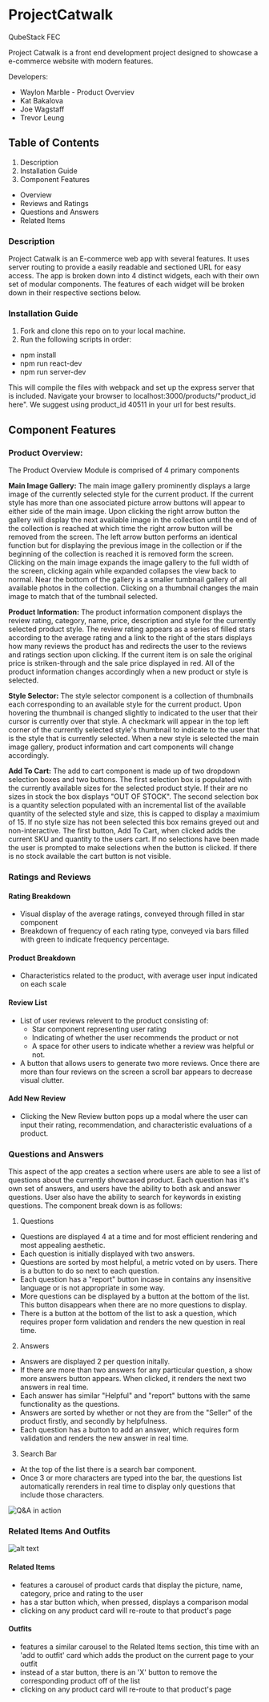 # ProjectCatwalk
QubeStack
FEC

Project Catwalk is a front end development project designed to showcase a e-commerce website
with modern features.

Developers:
- Waylon Marble - Product Overviev
- Kat Bakalova
- Joe Wagstaff
- Trevor Leung

## Table of Contents
1. Description
2. Installation Guide
3. Component Features
  - Overview
  - Reviews and Ratings
  - Questions and Answers
  - Related Items

### Description

Project Catwalk is an E-commerce web app with several features. It uses server routing to provide
a easily readable and sectioned URL for easy access. The app is broken down into 4 distinct widgets,
each with their own set of modular components. The features of each widget will be broken down in
their respective sections below.

### Installation Guide

1. Fork and clone this repo on to your local machine.
2. Run the following scripts in order:
  - npm install
  - npm run react-dev
  - npm run server-dev

This will compile the files with webpack and set up the express server that is included. Navigate your
browser to localhost:3000/products/"product_id here". We suggest using product_id 40511 in your url for
best results.

## Component Features


### Product Overview:

The Product Overview Module is comprised of 4 primary components

**Main Image Gallery:** The main image gallery prominently displays a large image of the currently selected style for the current product. If the current style has more than one associated picture arrow buttons will appear to either side of the main image. Upon clicking the right arrow button the gallery will display the next available image in the collection until the end of the collection is reached at which time the right arrow button will be removed from the screen. The left arrow button performs an identical function but for displaying the previous image in the collection or if the beginning of the collection is reached it is removed form the screen. Clicking on the main image expands the image gallery to the full width of the screen, clicking again while expanded collapses the view back to normal. Near the bottom of the gallery is a smaller tumbnail gallery of all available photos in the collection. Clicking on a thumbnail changes the main image to match that of the tumbnail selected.

**Product Information:** The product information component displays the review rating, category, name, price, description and style for the currently selected product style. The review rating appears as a series of filled stars according to the average rating and a link to the right of the stars displays how many reviews the product has and redirects the user to the reviews and ratings section upon clicking. If the current item is on sale the original price is striken-through and the sale price displayed in red. All of the product information changes accordingly when a new product or style is selected.

**Style Selector:** The style selector component is a collection of thumbnails each corresponding to an available style for the current product. Upon hovering the thumbnail is changed slightly to indicated to the user that their cursor is currently over that style. A checkmark will appear in the top left corner of the currently selected style's thumbnail to indicate to the user that is the style that is currently selected. When a new style is selected the main image gallery, product information and cart components will change accordingly.

**Add To Cart:** The add to cart component is made up of two dropdown selection boxes and two buttons. The first selection box is populated with the currently available sizes for the selected product style. If their are no sizes in stock the box displays "OUT OF STOCK". The second selection box is a quantity selection populated with an incremental list of the available quantity of the selected style and size, this is capped to display a maximium of 15. If no style size has not been selected this box remains greyed out and non-interactive. The first button, Add To Cart, when clicked adds the current SKU and quantity to the users cart. If no selections have been made the user is prompted to make selections when the button is clicked. If there is no stock available the cart button is not visible.

### Ratings and Reviews
#### Rating Breakdown
- Visual display of the average ratings, conveyed through filled in star component
- Breakdown of frequency of each rating type, conveyed via bars filled with green to indicate frequency percentage.
#### Product Breakdown
- Characteristics related to the product, with average user input indicated on each scale
#### Review List
- List of user reviews relevent to the product consisting of:
  - Star component representing user rating
  - Indicating of whether the user recommends the product or not
  - A space for other users to indicate whether a review was helpful or not.
- A button that allows users to generate two more reviews. Once there are more than four reviews on the screen a scroll bar appears to decrease visual clutter.
#### Add New Review
- Clicking the New Review button pops up a modal where the user can input their rating, recommendation, and characteristic evaluations of a product.

### Questions and Answers

This aspect of the app creates a section where users are able to see a list of questions about the currently
showcased product. Each question has it's own set of answers, and users have the ability to both ask and
answer questions. User also have the ability to search for keywords in existing questions. The component break down
is as follows:

1. Questions
  - Questions are displayed 4 at a time and for most efficient rendering and most appealing aesthetic.
  - Each question is initially displayed with two answers.
  - Questions are sorted by most helpful, a metric voted on by users. There is a button to do so next to each question.
  - Each question has a "report" button incase in contains any insensitive language or is not appropriate in some way.
  - More questions can be displayed by a button at the bottom of the list. This button disappears when there are no
    more questions to display.
  - There is a button at the bottom of the list to ask a question, which requires proper form validation and renders the
    new question in real time.
2. Answers
  - Answers are displayed 2 per question initally.
  - If there are more than two answers for any particular question, a show more answers button appears. When clicked, it
    renders the next two answers in real time.
  - Each answer has similar "Helpful" and "report" buttons with the same functionality as the questions.
  - Answers are sorted by whether or not they are from the "Seller" of the product firstly, and secondly by helpfulness.
  - Each question has a button to add an answer, which requires form validation and renders the new answer in real time.
3. Search Bar
  - At the top of the list there is a search bar component.
  - Once 3 or more characters are typed into the bar, the questions list automatically rerenders in real time to
    display only questions that include those characters.

![Q&A in action](http://g.recordit.co/GvysfwsTcR.gif)

### Related Items And Outfits
![alt text](https://i.imgur.com/NE3HxeG.png)
#### Related Items
- features a carousel of product cards that display the picture, name, category, price and rating to the user
- has a star button which, when pressed, displays a comparison modal
- clicking on any product card will re-route to that product's page
#### Outfits
- features a similar carousel to the Related Items section, this time with an 'add to outfit' card which adds the product on the current page to your outfit
- instead of a star button, there is an 'X' button to remove the corresponding product off of the list
- clicking on any product card will re-route to that product's page


